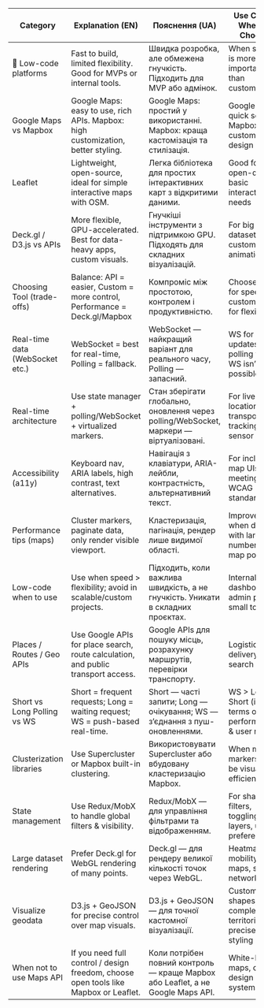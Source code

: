 | Category                         | Explanation (EN)                                                                                  | Пояснення (UA)                                                                                   | Use Case / When to Choose                                 |
|----------------------------------|---------------------------------------------------------------------------------------------------|--------------------------------------------------------------------------------------------------|------------------------------------------------------------|
| 🧩 Low-code platforms            | Fast to build, limited flexibility. Good for MVPs or internal tools.                             | Швидка розробка, але обмежена гнучкість. Підходить для MVP або адмінок.                         | When speed is more important than customization            |
| Google Maps vs Mapbox           | Google Maps: easy to use, rich APIs. Mapbox: high customization, better styling.                | Google Maps: простий у використанні. Mapbox: краща кастомізація та стилізація.                  | Google for quick setup, Mapbox for custom design needs     |
| Leaflet                         | Lightweight, open-source, ideal for simple interactive maps with OSM.                           | Легка бібліотека для простих інтерактивних карт з відкритими даними.                           | Good for open-data or basic interactive needs              |
| Deck.gl / D3.js vs APIs         | More flexible, GPU-accelerated. Best for data-heavy apps, custom visuals.                      | Гнучкіші інструменти з підтримкою GPU. Підходять для складних візуалізацій.                     | For big datasets and custom animations                     |
| Choosing Tool (trade-offs)      | Balance: API = easier, Custom = more control, Performance = Deck.gl/Mapbox                      | Компроміс між простотою, контролем і продуктивністю.                                            | Choose API for speed, custom libs for flexibility          |
| Real-time data (WebSocket etc.) | WebSocket = best for real-time, Polling = fallback.                                              | WebSocket — найкращий варіант для реального часу, Polling — запасний.                         | WS for push updates, polling when WS isn’t possible        |
| Real-time architecture          | Use state manager + polling/WebSocket + virtualized markers.                                    | Стан зберігати глобально, оновлення через polling/WebSocket, маркери — віртуалізовані.         | For live location, transport tracking, or sensor data      |
| Accessibility (a11y)            | Keyboard nav, ARIA labels, high contrast, text alternatives.                                     | Навігація з клавіатури, ARIA-лейбли, контрастність, альтернативний текст.                      | For inclusive map UIs, meeting WCAG standards              |
| Performance tips (maps)         | Cluster markers, paginate data, only render visible viewport.                                   | Кластеризація, пагінація, рендер лише видимої області.                                          | Improve UX when dealing with large number of map points    |
| Low-code when to use            | Use when speed > flexibility; avoid in scalable/custom projects.                                | Підходить, коли важлива швидкість, а не гнучкість. Уникати в складних проєктах.                | Internal dashboards, admin panels, small tools             |
| Places / Routes / Geo APIs      | Use Google APIs for place search, route calculation, and public transport access.               | Google APIs для пошуку місць, розрахунку маршрутів, перевірки транспорту.                      | Logistics, delivery, map search apps                       |
| Short vs Long Polling vs WS     | Short = frequent requests; Long = waiting request; WS = push-based real-time.                   | Short — часті запити; Long — очікування; WS — з’єднання з пуш-оновленнями.                     | WS > Long > Short (in terms of performance & user needs)   |
| Clusterization libraries        | Use Supercluster or Mapbox built-in clustering.                                                  | Використовувати Supercluster або вбудовану кластеризацію Mapbox.                                | When many markers must be visualized efficiently            |
| State management                | Use Redux/MobX to handle global filters & visibility.                                            | Redux/MobX — для управління фільтрами та відображенням.                                         | For shared filters, toggling layers, user preferences      |
| Large dataset rendering         | Prefer Deck.gl for WebGL rendering of many points.                                               | Deck.gl — для рендеру великої кількості точок через WebGL.                                      | Heatmaps, mobility maps, sensor networks                   |
| Visualize geodata               | D3.js + GeoJSON for precise control over map visuals.                                            | D3.js + GeoJSON — для точної кастомної візуалізації.                                            | Custom shapes, complex territories, precise styling        |
| When not to use Maps API        | If you need full control / design freedom, choose open tools like Mapbox or Leaflet.            | Коли потрібен повний контроль — краще Mapbox або Leaflet, а не Google Maps API.                 | White-label maps, custom design systems                    |
